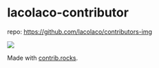 # lacolaco-contributor
repo: https://github.com/lacolaco/contributors-img

<a href="https://github.com/microsoft/nni/graphs/contributors">
  <img src="https://contrib.rocks/image?repo=microsoft/nni&max=300" />
</a>

Made with [contrib.rocks](https://contrib.rocks).
